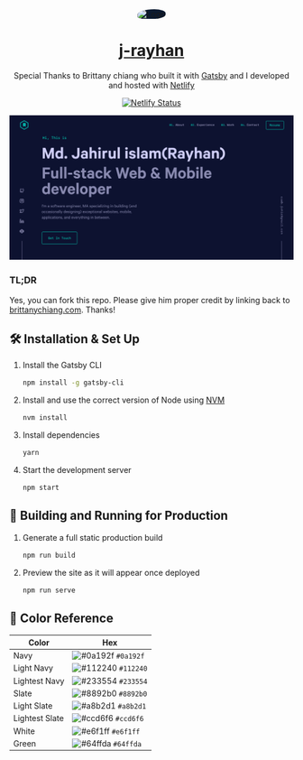 <div align="center">
  <img alt="Logo" style="background-color:#0a192f;border-radius: 60% 40% 45% 25%;" src="https://user-images.githubusercontent.com/21338587/110208852-a789be00-7eb3-11eb-9aa6-6567bab5d94e.png" width="100" />
</div>
<h1 align="center">
<a href="https://j-rayhan.netlify.app/" target="_blank">
  j-rayhan
  </a>
</h1>

<p align="center">
  Special Thanks to Brittany chiang  who built it with <a href="https://www.gatsbyjs.org/" target="_blank">Gatsby</a> and I developed and hosted with <a href="https://www.netlify.com/" target="_blank">Netlify</a>
</p>
<p align="center">
  <a href="https://app.netlify.com/sites/j-rayhan/deploys" target="_blank">
    <img src="https://api.netlify.com/api/v1/badges/71c960fb-424f-4030-b880-283fe9a375d4/deploy-status" alt="Netlify Status" />
  </a>
</p>

![demo](https://raw.githubusercontent.com/j-rayhan/v4/main/src/images/demo.png)

### TL;DR

Yes, you can fork this repo. Please give him proper credit by linking back to [brittanychiang.com](https://brittanychiang.com). Thanks!

## 🛠 Installation & Set Up

1. Install the Gatsby CLI

   ```sh
   npm install -g gatsby-cli
   ```

2. Install and use the correct version of Node using [NVM](https://github.com/nvm-sh/nvm)

   ```sh
   nvm install
   ```

3. Install dependencies

   ```sh
   yarn
   ```

4. Start the development server

   ```sh
   npm start
   ```

## 🚀 Building and Running for Production

1. Generate a full static production build

   ```sh
   npm run build
   ```

1. Preview the site as it will appear once deployed

   ```sh
   npm run serve
   ```

## 🎨 Color Reference

| Color          | Hex                                                                |
| -------------- | ------------------------------------------------------------------ |
| Navy           | ![#0a192f](https://via.placeholder.com/10/0a192f?text=+) `#0a192f` |
| Light Navy     | ![#112240](https://via.placeholder.com/10/0a192f?text=+) `#112240` |
| Lightest Navy  | ![#233554](https://via.placeholder.com/10/303C55?text=+) `#233554` |
| Slate          | ![#8892b0](https://via.placeholder.com/10/8892b0?text=+) `#8892b0` |
| Light Slate    | ![#a8b2d1](https://via.placeholder.com/10/a8b2d1?text=+) `#a8b2d1` |
| Lightest Slate | ![#ccd6f6](https://via.placeholder.com/10/ccd6f6?text=+) `#ccd6f6` |
| White          | ![#e6f1ff](https://via.placeholder.com/10/e6f1ff?text=+) `#e6f1ff` |
| Green          | ![#64ffda](https://via.placeholder.com/10/64ffda?text=+) `#64ffda` |
